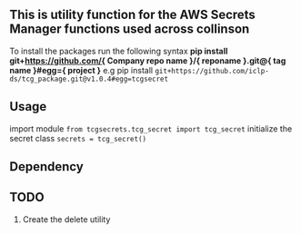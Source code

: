 ## This is utility function for the AWS Secrets Manager functions used across collinson
To install the packages run the following syntax 
<b>pip install git+https://github.com/{ Company repo name }/{ reponame }.git@{ tag name }#egg={ project }</b>
e.g pip install `git+https://github.com/iclp-ds/tcg_package.git@v1.0.4#egg=tcgsecret`

## Usage 
import module
`from tcgsecrets.tcg_secret import tcg_secret`
initialize the secret class
`secrets = tcg_secret()`

## Dependency

## TODO
1. Create the delete utility